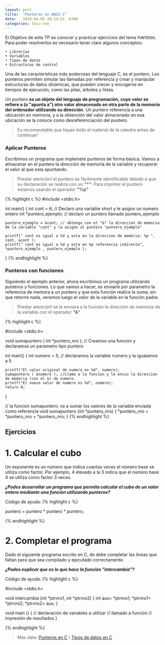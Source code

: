 ```yaml
---
layout: post
title:  "Punteros en ANSI C"
date:   2020-04-05 20:14:51 -0300
categories: facu exe
---
```


El Objetivo de este  TP es conocer y practicar ejercicios del tema `PUNTEROS`. Para poder resolverlos es necesario tener claro algunos conceptos: 

    • Librerías
    • Variables
    • Tipos de datos
    • Estructuras de control

Una de las características más poderosas del lenguaje C, es el puntero. Los punteros permiten simular las llamadas por referencia y crear y manipular estructuras de datos dinámicas, que pueden crecer y encogerse en tiempos de ejecución, como las pilas, árboles y listas. 

Un puntero **es un objeto del lenguaje de programación, cuyo valor se refiere a (o "apunta a") otro valor almacenado en otra parte de la memoria del ordenador utilizando su dirección**. Un puntero referencia a una ubicación en memoria, y a la obtención del valor almacenado en esa ubicación se la conoce como desreferenciación del puntero.

> Es recomendable que hayas leído el material de la catedra antes de continuar!

### Aplicar Punteros

Escribimos un programa que implemete punteros de forma básica. Vamos a almacenar en el puntero la dirección de memoria de la variable y recuperar el valor al que esta apuntando.

> Prestar atención! el puntero es fácilmente identificable debido a que su declaración se realiza con un **"*"**:
> Para imprimir el puntero estamos usando el operador **"%p"**


{% highlight c %}
#include <stdio.h>

int main()
{
    int cont = 6; // Declaro una variable short y le asigno un numero entero
    int *puntero_ejemplo; // declaro un puntero llamado puntero_ejemplo

    puntero_ejemplo = &cont; // obtengo con el "&" la direccion de memoria de la variable "cont" y la asigno al puntero "puntero_ejemplo"
    
    printf(" cont es igual a %d y esta en la direccion de memoria: %p ", cont, &cont );
    printf(" cont es igual a %d y esta en %p referencia indirecta", *puntero_ejemplo , puntero_ejemplo );
}
{% endhighlight %}


### Punteros con funciones

Siguiendo el ejemplo anterior, ahora escribimos un programa utilizando punteros y funciones. Lo que vamos a hacer, es enviarle por parametro la referencia de memora a un puntero y que esta función realice la suma; sin que retorne nada, veremos luego el valor de la variable en la función padre.

> Prestar atención! se le enviara a la función la dirección de memoria de la variable con el operador **"&"**


{% highlight c %}

#include <stdio.h>

void sumapuntero ( int *puntero_nro ); // Creamos una funcion y declaramos un parametro tipo puntero

int main()
{
    int numero = 5; // declaramos la variable numero y la igualamos a 5

    printf("El valor original de numero es %d", numero);
    sumapuntero ( &numero ); //Llamo a la funcion y le envio la direccion de memoria (con el &) de numero.
    printf("El nuevo valor de numero es %d", numero);
    return 0;
}

// la funcion sumapuntero; va a sumar los valores de la variable enviada como referencia 
void sumapuntero (int *puntero_nro) 
{
    *puntero_nro = *puntero_nro + *puntero_nro;
}
{% endhighlight %}


## Ejercicios

# 1. Calcular el cubo

Un exponente es un número que indica cuantas veces el número base se utiliza como factor. Por ejemplo, 4 elevado a la 3 indica que el número base 4 se utiliza como factor 3 veces.

***¿Podes desarrollar un programa que permita calcular el cubo de un valor entero mediante una función utilizando punteros?***

Código de ayuda:
{% highlight c %}

 puntero = puntero * puntero * puntero;

{% endhighlight %}

# 2. Completar el programa

Dado el siguiente programa escrito en C, de debe completar las lineas que faltan para que sea compilado y ejecutado correctamente.

***¿Podes explicar que es lo que hace la función "intercambia"?***

Código de ayuda:
{% highlight c %}

#include <stdio.h>

void intercambia (int *ptrnro1, int *ptrnro2)
{
    int aux= *ptrnro1;
    *ptrnro1= *ptrnro2;
    *ptrnro2= aux;
}

void main ()
{
    // declaración de variables a utilizar
    // llamado a función
    // impresión de resultados
}

{% endhighlight %}

> Mas data: [Punteros en C][punteros-C]  / [Tipos de datos en C][tipos_datos-C]

[punteros-C]: http://www.inf-cr.uclm.es/www/cglez/downloads/docencia/punteros_c.pdf
[tipos_datos-C]: http://www.it.uc3m.es/pbasanta/asng/course_notes/data_types_es.html#data_types_integers
[GNU-C]: https://www.it.uc3m.es/pbasanta/asng/course_notes/ctut.pdf